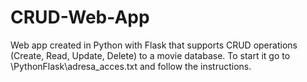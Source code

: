 # CRUD-Web-App
Web app created in Python with Flask that supports CRUD operations (Create, Read, Update, Delete) to a movie database. 
To start it go to \PythonFlask\adresa_acces.txt and follow the instructions.
